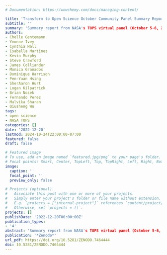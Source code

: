 ```yaml
---
# Documentation: https://wowchemy.com/docs/managing-content/

title: 'Transform to Open Science October Community Panel Summary Report'
subtitle: ''
summary: 'Summary report from NASA's TOPS virtual panel (October 5-6, 2022) documenting presentations given by TOPS and TOPS partners to the panelists and an overview of panelists' feedback on strengths, weaknesses, opportunities, and threats regarding open science initiatives and the OpenCore curriculum.'
authors:
- Chelle Gentemann
- Yvonne Ivey
- Cynthia Hall
- Isabella Martinez
- Kevin Murphy
- Steve Crawford
- James Colliander
- Monica Granados
- Dominique Harrison
- Pen-Yuan Hsing
- SherAaron Hurt
- Logan Kilpatrick
- Brian Nosek
- Fernando Perez
- Malvika Sharan
- Qiusheng Wu
tags:
- open science
- NASA TOPS
categories: []
date: '2022-12-20'
lastmod: 2024-10-24T22:00:00-07:00
featured: false
draft: false

# Featured image
# To use, add an image named `featured.jpg/png` to your page's folder.
# Focal points: Smart, Center, TopLeft, Top, TopRight, Left, Right, BottomLeft, Bottom, BottomRight.
image:
  caption: ''
  focal_point: ''
  preview_only: false

# Projects (optional).
#   Associate this post with one or more of your projects.
#   Simply enter your project's folder or file name without extension.
#   E.g. `projects = ["internal-project"]` references `content/project/deep-learning/index.md`.
#   Otherwise, set `projects = []`.
projects: []
publishDate: '2022-12-20T00:00:00Z'
publication_types:
- '4'
abstract: 'Summary report from NASA's TOPS virtual panel (October 5-6, 2022) documenting presentations given by TOPS and TOPS partners to the panelists and an overview of panelists' feedback on strengths, weaknesses, opportunities, and threats regarding open science initiatives and the OpenCore curriculum.'
publication: '*Zenodo*'
url_pdf: https://doi.org/10.5281/ZENODO.7464444
doi: 10.5281/ZENODO.7464444
---
```

